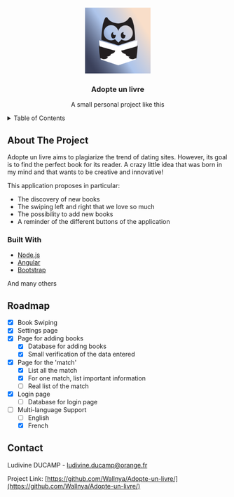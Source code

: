 <!-- PROJECT LOGO -->
<br />
<div align="center">
    <img src="adopte-un-livre/src/logo_app.png" alt="Logo" width="150" height="150">
  <h3 align="center">Adopte un livre</h3>

  <p align="center">
    A small personal project like this
  </p>
</div>



<!-- TABLE OF CONTENTS -->
<details>
  <summary>Table of Contents</summary>
  <ol>
    <li>
      <a href="#about-the-project">About The Project</a>
      <ul>
        <li><a href="#built-with">Built With</a></li>
      </ul>
    </li>
    <li><a href="#roadmap">Roadmap</a></li>
    <li><a href="#contact">Contact</a></li>
  </ol>
</details>



<!-- ABOUT THE PROJECT -->
## About The Project

Adopte un livre aims to plagiarize the trend of dating sites. However, its goal is to find the perfect book for its reader. A crazy little idea that was born in my mind and that wants to be creative and innovative!

This application proposes in particular:
* The discovery of new books
* The swiping left and right that we love so much
* The possibility to add new books
* A reminder of the different buttons of the application

### Built With

* [Node.js](https://nodejs.org/)
* [Angular](https://angular.io/)
* [Bootstrap](https://getbootstrap.com/)

And many others

<!-- ROADMAP -->
## Roadmap

- [x] Book Swiping
- [x] Settings page
- [x] Page for adding books
    - [x] Database for adding books
    - [x] Small verification of the data entered
- [x] Page for the 'match'
    - [x] List all the match
    - [x] For one match, list important information
    - [ ] Real list of the match
- [x] Login page
    - [ ] Database for login page
- [ ] Multi-language Support
    - [ ] English
    - [x] French

<!-- CONTACT -->
## Contact

Ludivine DUCAMP - ludivine.ducamp@orange.fr

Project Link: [https://github.com/Wallnya/Adopte-un-livre/](https://github.com/Wallnya/Adopte-un-livre/)
